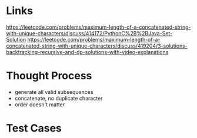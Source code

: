 # Links
https://leetcode.com/problems/maximum-length-of-a-concatenated-string-with-unique-characters/discuss/414172/PythonC%2B%2BJava-Set-Solution
https://leetcode.com/problems/maximum-length-of-a-concatenated-string-with-unique-characters/discuss/419204/3-solutions-backtracking-recursive-and-dp-solutions-with-video-explanations

# Thought Process
- generate all valid subsequences
- concatenate, no duplicate character
- order doesn't matter

# Test Cases

